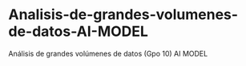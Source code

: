 # Analisis-de-grandes-volumenes-de-datos-AI-MODEL
Análisis de grandes volúmenes de datos (Gpo 10) AI MODEL
